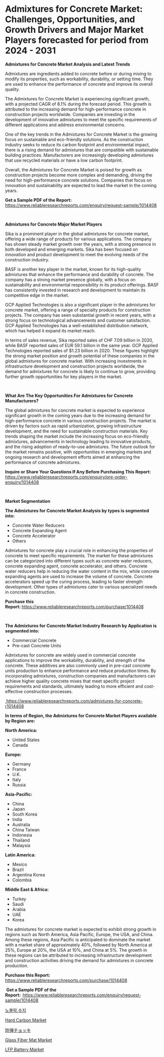 <p><h1>Admixtures for Concrete Market: Challenges, Opportunities, and Growth Drivers and Major Market Players forecasted for period from 2024 - 2031</h1></p><p><strong>Admixtures for Concrete Market Analysis and Latest Trends</strong></p>
<p><p>Admixtures are ingredients added to concrete before or during mixing to modify its properties, such as workability, durability, or setting time. They are used to enhance the performance of concrete and improve its overall quality.</p><p>The Admixtures for Concrete Market is experiencing significant growth, with a projected CAGR of 8.1% during the forecast period. This growth is attributed to the increasing demand for high-performance concrete in construction projects worldwide. Companies are investing in the development of innovative admixtures to meet the specific requirements of different applications and address environmental concerns.</p><p>One of the key trends in the Admixtures for Concrete Market is the growing focus on sustainable and eco-friendly solutions. As the construction industry seeks to reduce its carbon footprint and environmental impact, there is a rising demand for admixtures that are compatible with sustainable building practices. Manufacturers are increasingly developing admixtures that use recycled materials or have a low carbon footprint.</p><p>Overall, the Admixtures for Concrete Market is poised for growth as construction projects become more complex and demanding, driving the need for high-performance concrete solutions. Companies that focus on innovation and sustainability are expected to lead the market in the coming years.</p></p>
<p><strong>Get a Sample PDF of the Report:&nbsp;</strong> <a href="https://www.reliableresearchreports.com/enquiry/request-sample/1014408">https://www.reliableresearchreports.com/enquiry/request-sample/1014408</a></p>
<p>&nbsp;</p>
<p><strong>Admixtures for Concrete Major Market Players</strong></p>
<p><p>Sika is a prominent player in the global admixtures for concrete market, offering a wide range of products for various applications. The company has shown steady market growth over the years, with a strong presence in both developed and emerging markets. Sika has been focused on innovation and product development to meet the evolving needs of the construction industry.</p><p>BASF is another key player in the market, known for its high-quality admixtures that enhance the performance and durability of concrete. The company has a strong market presence globally, with a focus on sustainability and environmental responsibility in its product offerings. BASF has consistently invested in research and development to maintain its competitive edge in the market.</p><p>GCP Applied Technologies is also a significant player in the admixtures for concrete market, offering a range of specialty products for construction projects. The company has seen substantial growth in recent years, with a strong focus on technological advancements and customer satisfaction. GCP Applied Technologies has a well-established distribution network, which has helped it expand its market reach.</p><p>In terms of sales revenue, Sika reported sales of CHF 7.09 billion in 2020, while BASF reported sales of EUR 59.1 billion in the same year. GCP Applied Technologies reported sales of $1.23 billion in 2020. These figures highlight the strong market position and growth potential of these companies in the global admixtures for concrete market. With increasing investments in infrastructure development and construction projects worldwide, the demand for admixtures for concrete is likely to continue to grow, providing further growth opportunities for key players in the market.</p></p>
<p>&nbsp;</p>
<p><strong>What Are The Key Opportunities For Admixtures for Concrete Manufacturers?</strong></p>
<p><p>The global admixtures for concrete market is expected to experience significant growth in the coming years due to the increasing demand for high-performance concrete in various construction projects. The market is driven by factors such as rapid urbanization, growing infrastructure development, and the need for sustainable construction materials. Key trends shaping the market include the increasing focus on eco-friendly admixtures, advancements in technology leading to innovative products, and the rising adoption of ready-to-use admixtures. The future outlook for the market remains positive, with opportunities in emerging markets and ongoing research and development efforts aimed at enhancing the performance of concrete admixtures.</p></p>
<p><strong>Inquire or Share Your Questions If Any Before Purchasing This Report:</strong> <a href="https://www.reliableresearchreports.com/enquiry/pre-order-enquiry/1014408">https://www.reliableresearchreports.com/enquiry/pre-order-enquiry/1014408</a></p>
<p>&nbsp;</p>
<p><strong>Market Segmentation</strong></p>
<p><strong>The Admixtures for Concrete Market Analysis by types is segmented into:</strong></p>
<p><ul><li>Concrete Water Reducers</li><li>Concrete Expanding Agent</li><li>Concrete Accelerator</li><li>Others</li></ul></p>
<p><p>Admixtures for concrete play a crucial role in enhancing the properties of concrete to meet specific requirements. The market for these admixtures can be categorized into different types such as concrete water reducers, concrete expanding agent, concrete accelerator, and others. Concrete water reducers help in reducing the water content in the mix, while concrete expanding agents are used to increase the volume of concrete. Concrete accelerators speed up the curing process, leading to faster strength development. Other types of admixtures cater to various specialized needs in concrete construction.</p></p>
<p><strong>Purchase this Report:&nbsp;</strong><a href="https://www.reliableresearchreports.com/purchase/1014408">https://www.reliableresearchreports.com/purchase/1014408</a></p>
<p>&nbsp;</p>
<p><strong>The Admixtures for Concrete Market Industry Research by Application is segmented into:</strong></p>
<p><ul><li>Commercial Concrete</li><li>Pre-cast Concrete Units</li></ul></p>
<p><p>Admixtures for concrete are widely used in commercial concrete applications to improve the workability, durability, and strength of the concrete. These additives are also commonly used in pre-cast concrete units production to enhance performance and reduce production times. By incorporating admixtures, construction companies and manufacturers can achieve higher quality concrete mixes that meet specific project requirements and standards, ultimately leading to more efficient and cost-effective construction processes.</p></p>
<p><a href="https://www.reliableresearchreports.com/admixtures-for-concrete-r1014408">&nbsp;https://www.reliableresearchreports.com/admixtures-for-concrete-r1014408</a></p>
<p><strong>In terms of Region, the Admixtures for Concrete Market Players available by Region are:</strong></p>
<p>
    <p> <strong> North America: </strong>
        <ul>
            <li>United States</li>
            <li>Canada</li>
        </ul>
        </p> 
    <p> <strong> Europe: </strong>
        <ul>
            <li>Germany</li>
            <li>France</li>
            <li>U.K.</li>
            <li>Italy</li>
            <li>Russia</li>
        </ul>
        </p> 
    <p> <strong> Asia-Pacific: </strong>
        <ul>
            <li>China</li>
            <li>Japan</li>
            <li>South Korea</li>
            <li>India</li>
            <li>Australia</li>
            <li>China Taiwan</li>
            <li>Indonesia</li>
            <li>Thailand</li>
            <li>Malaysia</li>
        </ul>
        </p> 
    <p> <strong> Latin America: </strong>
        <ul>
            <li>Mexico</li>
            <li>Brazil</li>
            <li>Argentina Korea</li>
            <li>Colombia</li>
        </ul>
        </p> 
    <p> <strong> Middle East & Africa: </strong>
        <ul>
            <li>Turkey</li>
            <li>Saudi</li>
            <li>Arabia</li>
            <li>UAE</li>
            <li>Korea</li>
        </ul>
    </p>
    </p>
<p><p>The admixtures for concrete market is expected to exhibit strong growth in regions such as North America, Asia Pacific, Europe, the USA, and China. Among these regions, Asia Pacific is anticipated to dominate the market with a market share of approximately 40%, followed by North America at 25%, Europe at 20%, the USA at 10%, and China at 5%. The growth in these regions can be attributed to increasing infrastructure development and construction activities driving the demand for admixtures in concrete production.</p></p>
<p><strong>Purchase this Report: </strong><a href="https://www.reliableresearchreports.com/purchase/1014408">https://www.reliableresearchreports.com/purchase/1014408</a></p>
<p>&nbsp;<strong>Get a Sample PDF of the Report:&nbsp;&nbsp;</strong><a href="https://www.reliableresearchreports.com/enquiry/request-sample/1014408">https://www.reliableresearchreports.com/enquiry/request-sample/1014408</a></p>
<p><strong></strong></p>
<p><p><a href="https://github.com/Elenrrera7685/Market-Research-Report-List-1/blob/main/992607349707.md">노볼락 수지</a></p><p><a href="https://github.com/cameroneffertz/Market-Research-Report-List-1/blob/main/hard-carbon-market.md">Hard Carbon Market</a></p><p><a href="https://github.com/RodHoppe07/Market-Research-Report-List-1/blob/main/150985553784.md">防弾チョッキ</a></p><p><a href="https://github.com/mbisetmhermsr/Market-Research-Report-List-2/blob/main/glass-fiber-mat-market.md">Glass Fiber Mat Market</a></p><p><a href="https://www.linkedin.com/pulse/lfp-batterynbspmarket-focuses-market-share-size-projected-forecast-kdbue?trackingId=QSbSeZBHUJzIrL3UNwJSGg%3D%3D">LFP Battery Market</a></p></p>